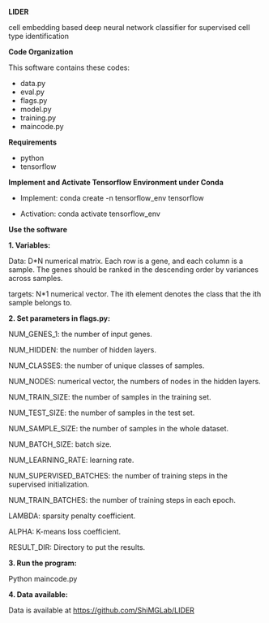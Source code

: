 **LIDER**

cell embedding based deep neural network classifier for supervised cell type identification 

**Code Organization**

This software contains these codes:

- data.py
- eval.py
- flags.py
- model.py
- training.py
- maincode.py

**Requirements**

- python
- tensorflow

**Implement and Activate Tensorflow Environment under Conda**

- Implement:
conda create -n tensorflow_env tensorflow

- Activation:
conda activate tensorflow_env

**Use the software**

**1. Variables:**

  Data: D*N numerical matrix. Each row is a gene, and each column is a sample. The genes should be ranked in the descending order by variances across samples.

  targets: N*1 numerical vector. The ith element denotes the class that the ith sample belongs to.

**2. Set parameters in flags.py:**

  NUM_GENES_1: the number of input genes. 

  NUM_HIDDEN: the number of hidden layers.

  NUM_CLASSES: the number of unique classes of samples.

  NUM_NODES: numerical vector, the numbers of nodes in the hidden layers.

  NUM_TRAIN_SIZE: the number of samples in the training set.

  NUM_TEST_SIZE: the number of samples in the test set.

  NUM_SAMPLE_SIZE: the number of samples in the whole dataset.

  NUM_BATCH_SIZE: batch size.

  NUM_LEARNING_RATE: learning rate.

  NUM_SUPERVISED_BATCHES: the number of training steps in the supervised initialization.

  NUM_TRAIN_BATCHES: the number of training steps in each epoch.

  LAMBDA: sparsity penalty coefficient.

  ALPHA: K-means loss coefficient.

  RESULT_DIR: Directory to put the results.

**3. Run the program:**

Python maincode.py

**4. Data available:**

Data is available at https://github.com/ShiMGLab/LIDER

